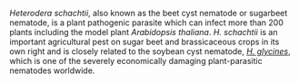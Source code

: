 _Heterodera schachtii_, also known as the beet cyst nematode or sugarbeet nematode, is a plant pathogenic parasite which can infect more than 200 plants including the model plant _Arabidopsis thaliana_. _H. schachtii_ is an important agricultural pest on sugar beet and brassicaceous crops in its own right and is closely related to the soybean cyst nematode, [_H. glycines_](https://parasite.wormbase.org/Heterodera_glycines_prjna381081/Info/SpeciesLanding), which is one of the severely economically damaging plant-parasitic nematodes worldwide.
